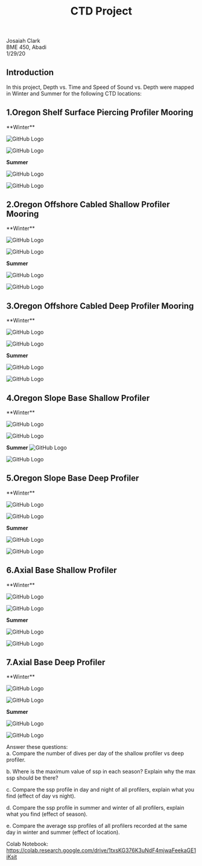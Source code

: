 # <div align=center>    CTD Project </div> <br>

Josaiah Clark<br>
BME 450, Abadi<br>
1/29/20<br>

## Introduction
In this project, Depth vs. Time and Speed of Sound vs. Depth were mapped in Winter and Summer for the following CTD locations:

<h2>1.Oregon Shelf Surface Piercing Profiler Mooring</h2>
**Winter**

![GitHub Logo](Oregon_Shelf_Surface_Piercing_Profiler_Mooring/Winter/dvt.png)

![GitHub Logo](Oregon_Shelf_Surface_Piercing_Profiler_Mooring/Winter/ssp.png)

**Summer**

![GitHub Logo](Oregon_Shelf_Surface_Piercing_Profiler_Mooring/Summer/dvt.png)

![GitHub Logo](Oregon_Shelf_Surface_Piercing_Profiler_Mooring/Summer/ssp.png)

<h2>2.Oregon Offshore Cabled Shallow Profiler Mooring</h2>
**Winter**

![GitHub Logo](Oregon_Offshore_Cabled_Shallow_Profiler_Mooring/Winter/dvt.png)

![GitHub Logo](Oregon_Offshore_Cabled_Shallow_Profiler_Mooring/Winter/ssp.png)

**Summer**

![GitHub Logo](Oregon_Offshore_Cabled_Shallow_Profiler_Mooring/Summer/dvt.png)

![GitHub Logo](Oregon_Offshore_Cabled_Shallow_Profiler_Mooring/Summer/ssp.png)

<h2>3.Oregon Offshore Cabled Deep Profiler Mooring</h2>
**Winter**

![GitHub Logo](Oregon_Offshore_Cabled_Deep_Profiler_Mooring/Winter/dvt.png)

![GitHub Logo](Oregon_Offshore_Cabled_Deep_Profiler_Mooring/Winter/ssp.png)

**Summer**

![GitHub Logo](Oregon_Offshore_Cabled_Deep_Profiler_Mooring/Summer/dvt.png)

![GitHub Logo](Oregon_Offshore_Cabled_Deep_Profiler_Mooring/Summer/ssp.png)

<h2>4.Oregon Slope Base Shallow Profiler</h2>
**Winter**

![GitHub Logo](Oregon_Slope_Base_Shallow_Profiler/Winter/dvt.png)

![GitHub Logo](Oregon_Slope_Base_Shallow_Profiler/Winter/dvt.png)

**Summer**
![GitHub Logo](Oregon_Slope_Base_Shallow_Profiler/Summer/dvt.png)

![GitHub Logo](Oregon_Slope_Base_Shallow_Profiler/Summer/ssp.png)

<h2>5.Oregon Slope Base Deep Profiler</h2>
**Winter**

![GitHub Logo](Oregon_Slope_Base_Deep_Profiler/Winter/dvt.png)

![GitHub Logo](Oregon_Slope_Base_Deep_Profiler/Winter/ssp.png)

**Summer**

![GitHub Logo](Oregon_Slope_Base_Deep_Profiler/Summer/dvt.png)

![GitHub Logo](Oregon_Slope_Base_Deep_Profiler/Summer/ssp.png)

<h2>6.Axial Base Shallow Profiler</h2>
**Winter**

![GitHub Logo](Axial_Base_Shallow_Profiler/Winter/dvt.png)

![GitHub Logo](Axial_Base_Shallow_Profiler/Winter/ssp.png)

**Summer**

![GitHub Logo](Axial_Base_Shallow_Profiler/Summer/dvt.png)

![GitHub Logo](Axial_Base_Shallow_Profiler/Summer/ssp.png)

<h2>7.Axial Base Deep Profiler</h2>
**Winter**

![GitHub Logo](Axial_Base_Deep_Profiler/Winter/dvt.png)

![GitHub Logo](Axial_Base_Deep_Profiler/Winter/ssp.png)

**Summer**

![GitHub Logo](Axial_Base_Deep_Profiler/Summer/dvt.png)

![GitHub Logo](Axial_Base_Deep_Profiler/Summer/ssp.png)

Answer these questions:<br>
a. Compare the number of dives per day of the shallow profiler vs deep profiler.<br>


b. Where is the maximum value of ssp in each season? Explain why the max ssp should be there?<br>


c. Compare the ssp profile in day and night of all profilers, explain what you find (effect of day vs night).<br>


d. Compare the ssp profile in summer and winter of all profilers, explain what you find (effect of season).<br>


e. Compare the average ssp profiles of all profilers recorded at the same day in winter and summer (effect of location).<br>

Colab Notebook: https://colab.research.google.com/drive/1txsKG376K3uNdF4mjwaFeekaGE1iKsit
